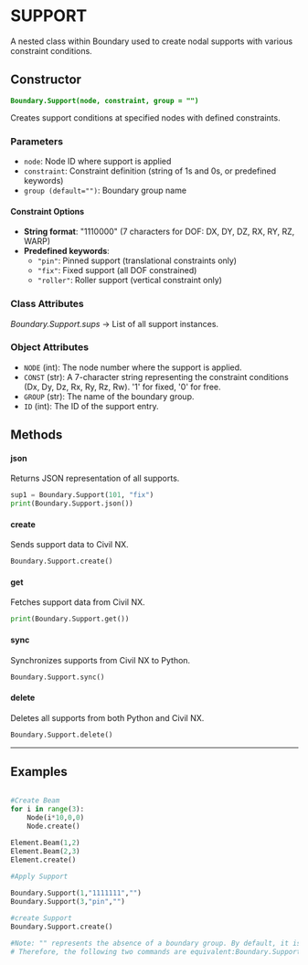 # SUPPORT

A nested class within Boundary used to create nodal supports with various constraint conditions.

## Constructor
**<font color="green">`Boundary.Support(node, constraint, group = "")`</font>**

Creates support conditions at specified nodes with defined constraints.

### Parameters
* `node`: Node ID where support is applied
* `constraint`: Constraint definition (string of 1s and 0s, or predefined keywords)
* `group (default="")`: Boundary group name

#### Constraint Options

* **String format**: "1110000" (7 characters for DOF: DX, DY, DZ, RX, RY, RZ, WARP)
* **Predefined keywords**:
  - `"pin"`: Pinned support (translational constraints only)
  - `"fix"`: Fixed support (all DOF constrained)
  - `"roller"`: Roller support (vertical constraint only)

### Class Attributes
*Boundary.Support.sups* -> List of all support instances.

### Object Attributes
* `NODE` (int): The node number where the support is applied.
* `CONST` (str): A 7-character string representing the constraint conditions (Dx, Dy, Dz, Rx, Ry, Rz, Rw). '1' for fixed, '0' for free.
* `GROUP` (str): The name of the boundary group.
* `ID` (int): The ID of the support entry.

## Methods

#### json
Returns JSON representation of all supports.

```py
sup1 = Boundary.Support(101, "fix")
print(Boundary.Support.json())
```

#### create
Sends support data to Civil NX.

```py
Boundary.Support.create()
```

#### get
Fetches support data from Civil NX.

```py
print(Boundary.Support.get())
```

#### sync
Synchronizes supports from Civil NX to Python.

```py
Boundary.Support.sync()
```

#### delete
Deletes all supports from both Python and Civil NX.

```py
Boundary.Support.delete()
```

---


## Examples
```py

#Create Beam
for i in range(3):
    Node(i*10,0,0)
    Node.create()

Element.Beam(1,2)
Element.Beam(2,3)
Element.create()
    
#Apply Support

Boundary.Support(1,"1111111","") 
Boundary.Support(3,"pin","") 

#create Support 
Boundary.Support.create()

#Note: "" represents the absence of a boundary group. By default, it is set to "". 
# Therefore, the following two commands are equivalent:Boundary.Support(3, "pin") and Boundary.Support(3, "pin", "").
```
